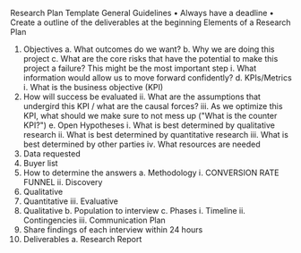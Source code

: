 Research Plan Template
General Guidelines
• Always have a deadline
• Create a outline of the deliverables at the beginning
Elements of a Research Plan
1. Objectives
a. What outcomes do we want?
b. Why we are doing this project
c. What are the core risks that have the potential to make this project a failure? This might be the most important step
ⅰ. What information would allow us to move forward confidently?
d. KPIs/Metrics
ⅰ. What is the business objective (KPI)
1. How will success be evaluated
ⅱ. What are the assumptions that undergird this KPI / what are the causal forces?
ⅲ. As we optimize this KPI, what should we make sure to not mess up ("What is the counter KPI?")
e. Open Hypotheses
ⅰ. What is best determined by qualitative research
ⅱ. What is best determined by quantitative research
ⅲ. What is best determined by other parties
ⅳ. What resources are needed
1. Data requested
2. Buyer list
2. How to determine the answers
a. Methodology
ⅰ. CONVERSION RATE FUNNEL
ⅱ. Discovery
1. Qualitative
2. Quantitative
ⅲ. Evaluative
1. Qualitative
b. Population to interview
c. Phases
ⅰ. Timeline
ⅱ. Contingencies
ⅲ. Communication Plan
1. Share findings of each interview within 24 hours
3. Deliverables
a. Research Report
